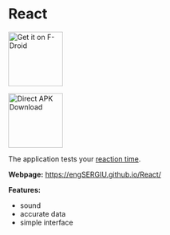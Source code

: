 # React

[<img src="https://raw.githubusercontent.com/engSERGIU/React/master/docs/img/f-droid.png"
      alt="Get it on F-Droid"
      height="109">](https://f-droid.org/app/io.github.engsergiu.react)
      
[<img src="https://raw.githubusercontent.com/engSERGIU/React/master/docs/img/directDownloadAPK.png"
      alt="Direct APK Download"
      height="109">](https://github.com/engSERGIU/React/raw/master/bin/React-1.3.0-release-signed.apk)
      
      

The application tests your [reaction time](https://en.wikipedia.org/wiki/Mental_chronometry).

**Webpage:** https://engSERGIU.github.io/React/

**Features:**

 - sound
 - accurate data
 - simple interface
